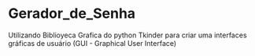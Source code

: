 # Gerador_de_Senha
 Utilizando Biblioyeca Grafica do python Tkinder para criar uma interfaces gráficas de usuário (GUI - Graphical User Interface)
